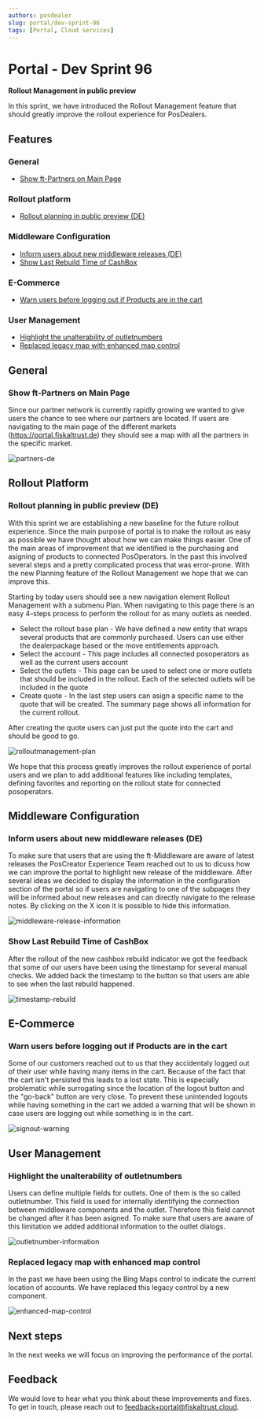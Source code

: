 ```yaml
---
authors: posdealer
slug: portal/dev-sprint-96
tags: [Portal, Cloud services]
---
```


# Portal - Dev Sprint 96
**Rollout Management in public preview**

In this sprint, we have introduced the Rollout Management feature that should greatly improve the rollout experience for PosDealers. 

<!--truncate-->

## Features

### General
- [Show ft-Partners on Main Page](#show-ft-partners-on-main-page)
### Rollout platform
- [Rollout planning in public preview (DE)](#rollout-planning-in-public-preview-de)

### Middleware Configuration
- [Inform users about new middleware releases (DE)](#inform-users-about-new-middleware-releases-de)
- [Show Last Rebuild Time of CashBox](#show-last-rebuild-time-of-cashbox)

### E-Commerce 
- [Warn users before logging out if Products are in the cart](#warn-users-before-logging-out-if-products-are-in-the-cart)

### User Management
- [Highlight the unalterability of outletnumbers](#highlight-the-unalterability-of-outletnumbers)
- [Replaced legacy map with enhanced map control](#replaced-legacy-map-with-enhanced-map-control)

## General

### Show ft-Partners on Main Page

Since our partner network is currently rapidly growing we wanted to give users the chance to see where our partners are located. If users are navigating to the main page of the different markets (https://portal.fiskaltrust.de) they should see a map with all the partners in the specific market. 

![partners-de](images/sprint-96/partners-de.png)

## Rollout Platform

### Rollout planning in public preview (DE)
With this sprint we are establishing a new baseline for the future rollout experience. Since the main purpose of portal is to make the rollout as easy as possible we have thought about how we can make things easier. One of the main areas of improvement that we identified is the purchasing and asigning of products to connected PosOperators. In the past this involved several steps and a pretty complicated process that was error-prone. With the new Planning feature of the Rollout Management we hope that we can improve this. 

Starting by today users should see a new navigation element Rollout Management with a submenu Plan. When navigating to this page there is an easy 4-steps process to perform the rollout for as many outlets as needed.

- Select the rollout base plan - We have defined a new entity that wraps several products that are commonly purchased. Users can use either the dealerpackage based or the move entitlements approach.
- Select the account - This page includes all connected posoperators as well as the current users account
- Select the outlets - This page can be used to select one or more outlets that should be included in the rollout. Each of the selected outlets will be included in the quote
- Create quote - In the last step users can asign a specific name to the quote that will be created. The summary page shows all information for the current rollout. 

After creating the quote users can just put the quote into the cart and should be good to go.

![rolloutmanagement-plan](images/sprint-96/rolloutmanagement-plan.gif)

We hope that this process greatly improves the rollout experience of portal users and we plan to add additional features like including templates, defining favorites and reporting on the rollout state for connected posoperators.

## Middleware Configuration

### Inform users about new middleware releases (DE)

To make sure that users that are using the ft-Middleware are aware of latest releases the PosCreator Experience Team reached out to us to dicuss how we can improve the portal to highlight new release of the middleware. After several ideas we decided to display the information in the configuration section of the portal so if users are navigating to one of the subpages they will be informed about new releases and can directly navigate to the release notes. By clicking on the X icon it is possible to hide this information.

![middleware-release-information](images/sprint-96/middleware-release-information.png)

### Show Last Rebuild Time of CashBox

After the rollout of the new cashbox rebuild indicator we got the feedback that some of our users have been using the timestamp for several manual checks. We added back the timestamp to the button so that users are able to see when the last rebuild happened.

![timestamp-rebuild](images/sprint-96/timestamp-rebuild.png)

## E-Commerce

### Warn users before logging out if Products are in the cart

Some of our customers reached out to us that they accidentaly logged out of their user while having many items in the cart. Because of the fact that the cart isn't persisted this leads to a lost state. This is especially problematic while surrogating since the location of the logout button and the "go-back" button are very close. To prevent these unintended logouts while having something in the cart we added a warning that will be shown in case users are logging out while something is in the cart. 

![signout-warning](images/sprint-96/signout-warning.png)

## User Management

### Highlight the unalterability of outletnumbers

Users can define multiple fields for outlets. One of them is the so called outletnumber. This field is used for internally identifying the connection between middleware components and the outlet. Therefore this field cannot be changed after it has been asigned. To make sure that users are aware of this limitation we added additional information to the outlet dialogs.

![outletnumber-information](images/sprint-96/outletnumber-information.png)

### Replaced legacy map with enhanced map control

In the past we have been using the Bing Maps control to indicate the current location of accounts. We have replaced this legacy control by a new component.

![enhanced-map-control](images/sprint-96/enhanced-map-control.png)

## Next steps
In the next weeks we will focus on improving the performance of the portal.

## Feedback
We would love to hear what you think about these improvements and fixes. To get in touch, please reach out to [feedback+portal@fiskaltrust.cloud](mailto:feedback+portal@fiskaltrust.cloud).



